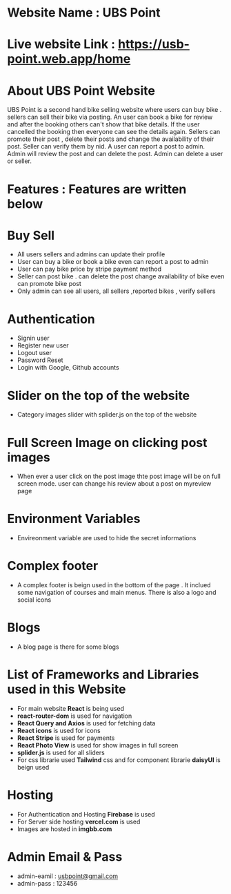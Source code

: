 # Website Name : UBS Point
# Live website Link : https://usb-point.web.app/home

# About UBS Point Website
UBS Point is a second hand bike selling website where users can buy bike . sellers can sell their bike via posting. An user can book a bike for review and after the booking others can't show that bike details. If the user cancelled the booking then everyone can see the details again. Sellers can promote their post , delete their posts and change the availability of their post.  Seller can verify them by nid.
A user can report a post to admin. Admin will review the post and can delete the post. Admin can delete a user or seller.

# Features : Features are written below

# Buy Sell
* All users sellers and admins can update their profile
* User can buy a bike or book a bike  even can report a post to admin
* User can pay bike price by stripe payment method
* Seller can post bike . can delete the post change availability of bike even can promote bike post
* Only admin can see all users, all sellers ,reported bikes , verify sellers

# Authentication
* Signin user
* Register new user
* Logout user
* Password Reset
* Login with Google, Github accounts

# Slider on the top of the website
* Category images slider with splider.js on the top of the website

# Full Screen Image on clicking post images
* When ever a user click on the post image thte post image will be on full screen mode.
 user can change his review about a post on myreview page

# Environment Variables
* Envireonment variable are used to hide the secret informations

# Complex footer
* A complex footer is beign used in the bottom of the page . It inclued some navigation of courses and main menus. There is also a logo and social icons

# Blogs
* A blog page is there for some blogs

# List of Frameworks and Libraries used in this Website
* For main website **React** is being used
* **react-router-dom** is used for navigation
* **React Query and Axios** is used for fetching data
* **React icons** is used for icons
* **React Stripe** is used for payments
* **React Photo View** is used for show images in full screen
* **splider.js** is used for all sliders
* For css librarie used **Tailwind** css and for component librarie **daisyUI** is beign used

# Hosting
* For Authentication and Hosting **Firebase** is used
* For Server side hosting **vercel.com** is used
* Images are hosted in **imgbb.com**


# Admin Email & Pass
* admin-eamil : usbpoint@gmail.com
* admin-pass : 123456